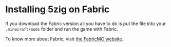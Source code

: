# Installing 5zig on Fabric
If you download the Fabric version all you have to do is put the file into your `.minecraft/mods` folder and run the game with Fabric.  

To know more about Fabric, visit [the FabricMC website](https://fabricmc.net).